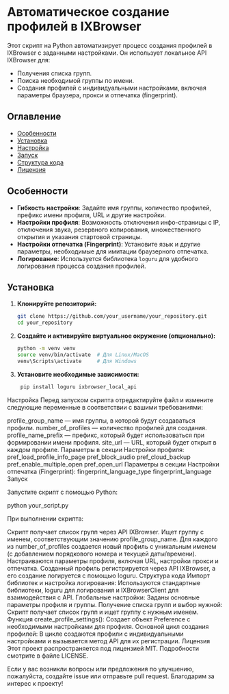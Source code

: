 # Автоматическое создание профилей в IXBrowser

Этот скрипт на Python автоматизирует процесс создания профилей в IXBrowser с заданными настройками. Он использует локальное API IXBrowser для:
- Получения списка групп.
- Поиска необходимой группы по имени.
- Создания профилей с индивидуальными настройками, включая параметры браузера, прокси и отпечатка (fingerprint).

## Оглавление

- [Особенности](#особенности)
- [Установка](#установка)
- [Настройка](#настройка)
- [Запуск](#запуск)
- [Структура кода](#структура-кода)
- [Лицензия](#лицензия)

## Особенности

- **Гибкость настройки**: Задайте имя группы, количество профилей, префикс имени профиля, URL и другие настройки.
- **Настройки профиля**: Возможность отключения инфо-страницы с IP, отключения звука, резервного копирования, множественного открытия и указания стартовой страницы.
- **Настройки отпечатка (Fingerprint)**: Установите язык и другие параметры, необходимые для имитации браузерного отпечатка.
- **Логирование**: Используется библиотека `loguru` для удобного логирования процесса создания профилей.

## Установка

1. **Клонируйте репозиторий:**

   ```bash
   git clone https://github.com/your_username/your_repository.git
   cd your_repository

2. **Создайте и активируйте виртуальное окружение (опционально):**

   ```bash
   python -m venv venv
   source venv/bin/activate  # Для Linux/MacOS
   venv\Scripts\activate     # Для Windows

3. **Установите необходимые зависимости:**

   ```bash
    pip install loguru ixbrowser_local_api

Настройка
Перед запуском скрипта отредактируйте файл и измените следующие переменные в соответствии с вашими требованиями:

profile_group_name — имя группы, в которой будут создаваться профили.
number_of_profiles — количество профилей для создания.
profile_name_prefix — префикс, который будет использоваться при формировании имени профиля.
site_url — URL, который будет открыт в каждом профиле.
Параметры в секции Настройки профиля:
pref_load_profile_info_page
pref_block_audio
pref_cloud_backup
pref_enable_multiple_open
pref_open_url
Параметры в секции Настройки отпечатка (Fingerprint):
fingerprint_language_type
fingerprint_language
Запуск

Запустите скрипт с помощью Python:

python your_script.py


При выполнении скрипта:

Скрипт получает список групп через API IXBrowser.
Ищет группу с именем, соответствующим значению profile_group_name.
Для каждого из number_of_profiles создается новый профиль с уникальным именем (с добавлением порядкового номера и текущей даты/времени).
Настраиваются параметры профиля, включая URL, настройки прокси и отпечатка.
Созданный профиль регистрируется через API IXBrowser, а его создание логируется с помощью loguru.
Структура кода
Импорт библиотек и настройка логирования: Используются стандартные библиотеки, loguru для логирования и IXBrowserClient для взаимодействия с API.
Глобальные настройки: Заданы основные параметры профиля и группы.
Получение списка групп и выбор нужной: Скрипт получает список групп и ищет группу с нужным именем.
Функция create_profile_settings(): Создает объект Preference с необходимыми настройками для профиля.
Основной цикл создания профилей: В цикле создаются профили с индивидуальными настройками и вызывается метод API для их регистрации.
Лицензия
Этот проект распространяется под лицензией MIT. Подробности смотрите в файле LICENSE.

Если у вас возникли вопросы или предложения по улучшению, пожалуйста, создайте issue или отправьте pull request. Благодарим за интерес к проекту!

